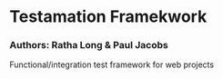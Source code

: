 # Testamation Framekwork
### Authors: Ratha Long & Paul Jacobs
Functional/integration test framework for web projects


